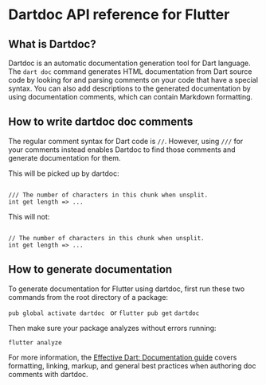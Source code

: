 # Dartdoc API reference for Flutter



## What is Dartdoc?

Dartdoc is an automatic documentation generation tool for Dart language. The ```dart doc``` command generates HTML documentation from Dart source code by looking for and parsing comments on your code that have a special syntax. You can also add descriptions to the generated documentation by using documentation comments, which can contain Markdown formatting.

## How to write dartdoc doc comments

The regular comment syntax for Dart code is ```//```. However, using ```///``` for your comments instead enables Dartdoc to find those comments and generate documentation for them.

This will be picked up by dartdoc:

```[✓]

/// The number of characters in this chunk when unsplit.
int get length => ...
```

This will not:

```[x]

// The number of characters in this chunk when unsplit.
int get length => ...
```


## How to generate documentation

To generate documentation for Flutter using dartdoc, first run these two commands from the root directory of a package:

```pub global activate dartdoc ``` or ```flutter pub get```
```dartdoc```

Then make sure your package analyzes without errors running:

```flutter analyze```



For more information, the [Effective Dart: Documentation guide](https://dart.dev/guides/language/effective-dart/documentation) covers formatting, linking, markup, and general best practices when authoring doc comments with dartdoc.
